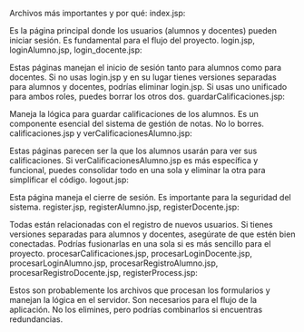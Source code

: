 Archivos más importantes y por qué:
index.jsp:

Es la página principal donde los usuarios (alumnos y docentes) pueden iniciar sesión. Es fundamental para el flujo del proyecto.
login.jsp, loginAlumno.jsp, login_docente.jsp:

Estas páginas manejan el inicio de sesión tanto para alumnos como para docentes. Si no usas login.jsp y en su lugar tienes versiones separadas para alumnos y docentes, podrías eliminar login.jsp. Si usas uno unificado para ambos roles, puedes borrar los otros dos.
guardarCalificaciones.jsp:

Maneja la lógica para guardar calificaciones de los alumnos. Es un componente esencial del sistema de gestión de notas. No lo borres.
calificaciones.jsp y verCalificacionesAlumno.jsp:

Estas páginas parecen ser la que los alumnos usarán para ver sus calificaciones. Si verCalificacionesAlumno.jsp es más específica y funcional, puedes consolidar todo en una sola y eliminar la otra para simplificar el código.
logout.jsp:

Esta página maneja el cierre de sesión. Es importante para la seguridad del sistema.
register.jsp, registerAlumno.jsp, registerDocente.jsp:

Todas están relacionadas con el registro de nuevos usuarios. Si tienes versiones separadas para alumnos y docentes, asegúrate de que estén bien conectadas. Podrías fusionarlas en una sola si es más sencillo para el proyecto.
procesarCalificaciones.jsp, procesarLoginDocente.jsp, procesarLoginAlumno.jsp, procesarRegistroAlumno.jsp, procesarRegistroDocente.jsp, registerProcess.jsp:

Estos son probablemente los archivos que procesan los formularios y manejan la lógica en el servidor. Son necesarios para el flujo de la aplicación. No los elimines, pero podrías combinarlos si encuentras redundancias.

